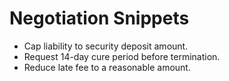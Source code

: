# Negotiation Snippets
- Cap liability to security deposit amount.
- Request 14-day cure period before termination.
- Reduce late fee to a reasonable amount.

